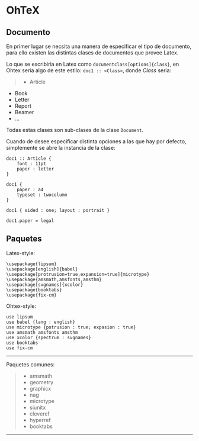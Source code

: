 OhTeX
=====

Documento
-------------

En primer lugar se necsita una manera de especificar el tipo de documento, para ello
existen las distintas clases de documentos que provee Latex.

Lo que se escribiria en Latex como `documentclass[options]{class}`, en Ohtex seria
algo de este estilo: `doc1 :: <Class>`, donde *Class* seria:

>- Article
- Book
- Letter
- Report
- Beamer
- ...

Todas estas clases son sub-clases de la clase `Document`.

Cuando de desee especificar distinta opciones a las que hay por defecto, simplemente
se abre la instancia de la clase:

```
doc1 :: Article {
    font : 11pt
    paper : letter 
}

doc1 {
    paper : a4
    typeset : twocolumn
}

doc1 { sided : one; layout : portrait }

doc1.paper = legal
```

Paquetes
--------

Latex-style:

```
\usepackage{lipsum}
\usepackage[english]{babel}
\usepackage[protrusion=true,expansion=true]{microtype}
\usepackage{amsmath,amsfonts,amsthm}
\usepackage[svgnames]{xcolor}
\usepackage{booktabs}
\usepackage{fix-cm}
```

Ohtex-style:

```
use lipsum
use babel {lang : english}
use microtype {potrusion : true; expasion : true}
use amsmath amsfonts amsthm
use xcolor {spectrum : svgnames}
use booktabs
use fix-cm
```
***
Paquetes comunes:
>- amsmath
>- geometry
>- graphicx
>- nag
>- microtype
>- siunitx
>- cleveref
>- hyperref
>- booktabs

***